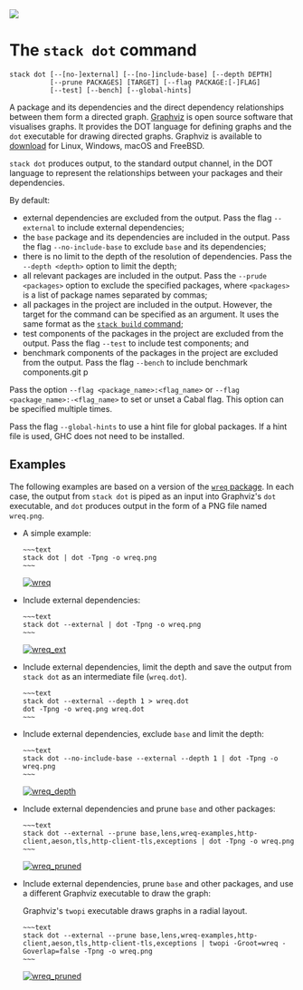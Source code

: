 <div class="hidden-warning"><a href="https://docs.haskellstack.org/"><img src="https://cdn.jsdelivr.net/gh/commercialhaskell/stack/doc/img/hidden-warning.svg"></a></div>

# The `stack dot` command

~~~text
stack dot [--[no-]external] [--[no-]include-base] [--depth DEPTH]
          [--prune PACKAGES] [TARGET] [--flag PACKAGE:[-]FLAG]
          [--test] [--bench] [--global-hints]
~~~

A package and its dependencies and the direct dependency relationships between
them form a directed graph. [Graphviz](https://www.graphviz.org/) is open source
software that visualises graphs. It provides the DOT language for defining
graphs and the `dot` executable for drawing directed graphs. Graphviz is
available to [download](https://www.graphviz.org/download/) for Linux, Windows,
macOS and FreeBSD.

`stack dot` produces output, to the standard output channel, in the DOT language
to represent the relationships between your packages and their dependencies.

By default:

* external dependencies are excluded from the output. Pass the flag
  `--external` to include external dependencies;
* the `base` package and its dependencies are included in the output. Pass the
  flag `--no-include-base` to exclude `base` and its dependencies;
* there is no limit to the depth of the resolution of dependencies. Pass the
  `--depth <depth>` option to limit the depth;
* all relevant packages are included in the output. Pass the
  `--prude <packages>` option to exclude the specified packages, where
  `<packages>` is a list of package names separated by commas;
* all packages in the project are included in the output. However, the target
  for the command can be specified as an argument. It uses the same format
  as the [`stack build` command](build_command.md);
* test components of the packages in the project are excluded from the output.
  Pass the flag `--test` to include test components; and
* benchmark components of the packages in the project are excluded from the
  output. Pass the flag `--bench` to include benchmark components.git p

Pass the option `--flag <package_name>:<flag_name>` or
`--flag <package_name>:-<flag_name>` to set or unset a Cabal flag. This
option can be specified multiple times.

Pass the flag `--global-hints` to use a hint file for global packages. If a hint
file is used, GHC does not need to be installed.

## Examples

The following examples are based on a version of the
[`wreq` package](https://hackage.haskell.org/package/wreq). In each case, the
output from `stack dot` is piped as an input into Graphviz's `dot` executable,
and `dot` produces output in the form of a PNG file named `wreq.png`.

*   A simple example:

        ~~~text
        stack dot | dot -Tpng -o wreq.png
        ~~~

    [![wreq](https://cloud.githubusercontent.com/assets/591567/8478591/ae10a418-20d2-11e5-8945-55246dcfac62.png)](https://cloud.githubusercontent.com/assets/591567/8478591/ae10a418-20d2-11e5-8945-55246dcfac62.png)

*   Include external dependencies:

        ~~~text
        stack dot --external | dot -Tpng -o wreq.png
        ~~~

    [![wreq_ext](https://cloud.githubusercontent.com/assets/591567/8478621/d247247e-20d2-11e5-993d-79096e382abd.png)](https://cloud.githubusercontent.com/assets/591567/8478621/d247247e-20d2-11e5-993d-79096e382abd.png)

*   Include external dependencies, limit the depth and save the output from
    `stack dot` as an intermediate file (`wreq.dot`).

        ~~~text
        stack dot --external --depth 1 > wreq.dot
        dot -Tpng -o wreq.png wreq.dot
        ~~~

*   Include external dependencies, exclude `base` and limit the depth:

        ~~~text
        stack dot --no-include-base --external --depth 1 | dot -Tpng -o wreq.png
        ~~~

    [![wreq_depth](https://cloud.githubusercontent.com/assets/591567/8484310/45b399a0-20f7-11e5-8068-031c2b352961.png)](https://cloud.githubusercontent.com/assets/591567/8484310/45b399a0-20f7-11e5-8068-031c2b352961.png)

*   Include external dependencies and prune `base` and other packages:

        ~~~text
        stack dot --external --prune base,lens,wreq-examples,http-client,aeson,tls,http-client-tls,exceptions | dot -Tpng -o wreq.png
        ~~~

    [![wreq_pruned](https://cloud.githubusercontent.com/assets/591567/8478768/adbad280-20d3-11e5-9992-914dc24fe569.png)](https://cloud.githubusercontent.com/assets/591567/8478768/adbad280-20d3-11e5-9992-914dc24fe569.png)

*   Include external dependencies, prune `base` and other packages, and use a
    different Graphviz executable to draw the graph:

    Graphviz's `twopi` executable draws graphs in a radial layout.

        ~~~text
        stack dot --external --prune base,lens,wreq-examples,http-client,aeson,tls,http-client-tls,exceptions | twopi -Groot=wreq -Goverlap=false -Tpng -o wreq.png
        ~~~

    [![wreq_pruned](https://cloud.githubusercontent.com/assets/591567/8495538/9fae1184-216e-11e5-9931-99e6147f8aed.png)](https://cloud.githubusercontent.com/assets/591567/8495538/9fae1184-216e-11e5-9931-99e6147f8aed.png)
